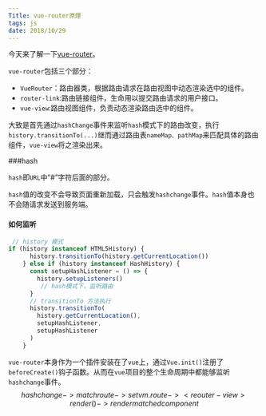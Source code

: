 ```yaml
---
Title: vue-router原理
tags: js
date: 2018/10/29
---
```


今天来了解一下[vue-router](https://github.com/vuejs/vue-router)。

`vue-router`包括三个部分：

- `VueRouter`：路由器类，根据路由请求在路由视图中动态渲染选中的组件。
- `router-link`:路由链接组件，生命用以提交路由请求的用户接口。
- `vue-view`:路由视图组件，负责动态渲染路由选中的组件。

大致是首先通过`hashChange`事件来监听`hash`模式下的路由改变，执行`history.transitionTo(...)`继而通过路由表`nameMap、pathMap`来匹配具体的路由组件，`vue-view`将之渲染出来。

###hash

`hash`即`URL`中“#”字符后面的部分。

`hash`值的改变不会导致页面重新加载，只会触发`hashchange`事件。`hash`值本身也不会随请求发送到服务端。

#### 如何监听

```js
 // history 模式
if (history instanceof HTML5History) {
      history.transitionTo(history.getCurrentLocation())
    } else if (history instanceof HashHistory) {
      const setupHashListener = () => {
        history.setupListeners()
         // hash模式下，监听路由
      }
      // transitionTo 方法执行
      history.transitionTo(
        history.getCurrentLocation(),
        setupHashListener,
        setupHashListener
      )
    }
```

`vue-router`本身作为一个插件安装在了`vue`上，通过`Vue.init()`注册了`beforeCreate()`钩子函数。从而在`vue`项目的整个生命周期中都能够监听`hashchange`事件。
$$
hashchange->match route->set vm.route-><reouter-view> render() -> render matched component
$$


